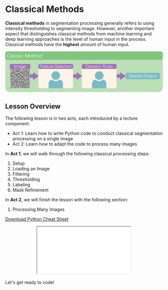 # Classical Methods

**Classical methods** in segmentation processing generally refers to using intensity thresholding to segmenting image. However, another important aspect that distinguishes classical methods from machine learning and deep learning approaches is the level of human input in the process. Classical methods have the **highest** amount of human input.

<div align="center">
    <img src="../../../_static/images/classic_seg/seg_methods_classic.png" alt="dl" width="700">
</div>

## Lesson Overview

The following lesson is in two acts, each introduced by a lecture component:

* Act 1: Learn how to write Python code to conduct classical segmentation processing on a single image
* Act 2: Learn how to adapt the code to process many images

In **Act 1**, we will walk through the following classical processing steps:

1. Setup
2. Loading an Image
3. Filtering
4. Thresholding
5. Labeling
6. Mask Refinement

In **Act 2**, we will finish the lesson with the following section:

1. Processing Many Images

<a
    class="custom-button custom-download-button" href="../../pdfs/05_segmentation/classic/classic_segmentation.pdf" download> <i class="fas fa-download"></i> Download Python Cheat Sheet
</a>

<div align="center">
  <iframe class="custom-cheatsheet-frame" src="../../pdfs/05_segmentation/classic/classic_segmentation.pdf"> </iframe>
</div>


Let's get ready to code!

